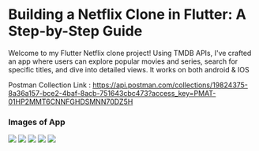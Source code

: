# Building a Netflix Clone in Flutter: A Step-by-Step Guide

Welcome to my Flutter Netflix clone project! Using TMDB APIs, I've crafted an app where users can explore popular movies and series, search for specific titles, and dive into detailed views. It works on both android & IOS

Postman Collection Link : https://api.postman.com/collections/19824375-8a36a157-bce2-4baf-8acb-751643cbc473?access_key=PMAT-01HP2MMT6CNNFGHDSMNN70DZ5H

### Images of App

<img src="https://github.com/user-attachments/assets/11a2af5e-031f-4240-a8ab-588dc2a28961">

<img src="https://github.com/user-attachments/assets/c42de20e-0137-46db-b8b9-98c2b6a14a8a.png">

<img src="https://github.com/user-attachments/assets/88ec2fcb-8233-48c0-b121-1c7876610501.png">

<img src="https://github.com/user-attachments/assets/da906bc2-01be-496e-aefa-0fc5b0ee48fc.png">

<img src="https://github.com/user-attachments/assets/32efe7ba-c501-4e61-abf9-93501a4598f1.png">


